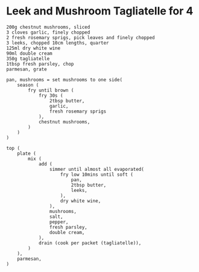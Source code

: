 Leek and Mushroom Tagliatelle for 4
===================================

    200g chestnut mushrooms, sliced
    3 cloves garlic, finely chopped
    2 fresh rosemary sprigs, pick leaves and finely chopped
    3 leeks, chopped 10cm lengths, quarter
    125ml dry white wine
    90ml double cream
    350g tagliatelle
    1tbsp fresh parsley, chop
    parmesan, grate

    pan, mushrooms = set mushrooms to one side(
        season (
            fry until brown (
                fry 30s (
                    2tbsp butter,
                    garlic,
                    fresh rosemary sprigs
                ),
                chestnut mushrooms,
            )
        )
    )

    top (
        plate (
            mix (
                add (
                    simmer until almost all evaporated(
                        fry low 10mins until soft (
                            pan,
                            2tbsp butter,
                            leeks,
                        ),
                        dry white wine,
                    ),
                    mushrooms,
                    salt,
                    pepper,
                    fresh parsley,
                    double cream,
                ),
                drain (cook per packet (tagliatelle)),
            )
        ),
        parmesan,
    )

